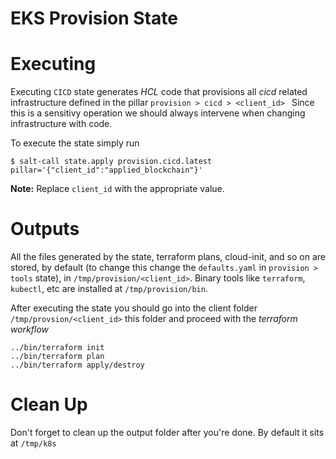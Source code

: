 # EKS Provision State

# Executing
Executing `CICD` state generates *HCL* code that provisions all *cicd* related infrastructure defined in the pillar `provision > cicd > <client_id> ` Since this is a  sensitivy operation we should always intervene when changing infrastructure with code.

To execute the state simply run

```
$ salt-call state.apply provision.cicd.latest pillar='{"client_id":"applied_blockchain"}'
```

**Note:** Replace `client_id` with the appropriate value.

# Outputs
All the files generated by the state, terraform plans, cloud-init, and so on are stored, by default (to change this change the `defaults.yaml` in `provision > tools` state), in `/tmp/provision/<client_id>`. Binary tools like `terraform`, `kubectl`, etc are installed at `/tmp/provision/bin`.

After executing the state you should go into the client folder `/tmp/provsion/<client_id>` this folder and proceed with the *terraform workflow*

```
../bin/terraform init
../bin/terraform plan
../bin/terraform apply/destroy
```
# Clean Up

Don't forget to clean up the output folder after you're done. By default it sits at `/tmp/k8s`
